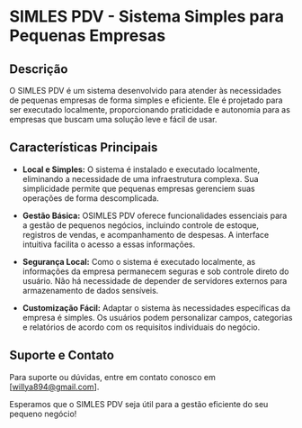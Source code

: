 # SIMLES PDV - Sistema Simples para Pequenas Empresas

## Descrição

O SIMLES PDV é um sistema desenvolvido para atender às necessidades de pequenas empresas de forma simples e eficiente. Ele é projetado para ser executado localmente, proporcionando praticidade e autonomia para as empresas que buscam uma solução leve e fácil de usar.

## Características Principais

- **Local e Simples:** O sistema é instalado e executado localmente, eliminando a necessidade de uma infraestrutura complexa. Sua simplicidade permite que pequenas empresas gerenciem suas operações de forma descomplicada.

- **Gestão Básica:** OSIMLES PDV oferece funcionalidades essenciais para a gestão de pequenos negócios, incluindo controle de estoque, registros de vendas, e acompanhamento de despesas. A interface intuitiva facilita o acesso a essas informações.

- **Segurança Local:** Como o sistema é executado localmente, as informações da empresa permanecem seguras e sob controle direto do usuário. Não há necessidade de depender de servidores externos para armazenamento de dados sensíveis.

- **Customização Fácil:** Adaptar o sistema às necessidades específicas da empresa é simples. Os usuários podem personalizar campos, categorias e relatórios de acordo com os requisitos individuais do negócio.


## Suporte e Contato

Para suporte ou dúvidas, entre em contato conosco em [willya894@gmail.com].



Esperamos que o SIMLES PDV seja útil para a gestão eficiente do seu pequeno negócio!
